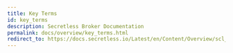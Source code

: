 ```yaml
---
title: Key Terms
id: key_terms
description: Secretless Broker Documentation
permalink: docs/overview/key_terms.html
redirect_to: https://docs.secretless.io/Latest/en/Content/Overview/scl_key_terms.htm
---
```

